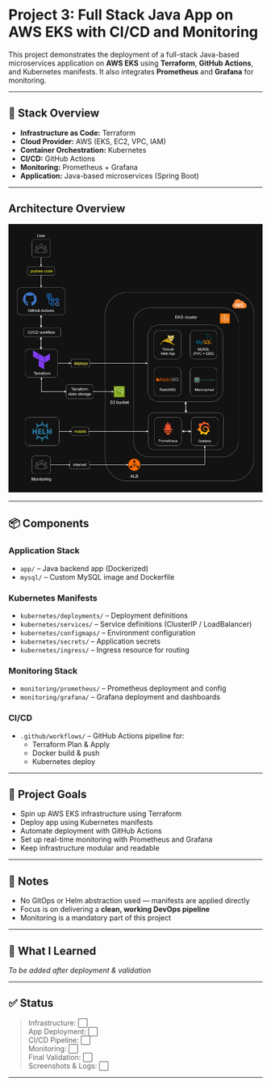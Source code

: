 
# Project 3: Full Stack Java App on AWS EKS with CI/CD and Monitoring

This project demonstrates the deployment of a full-stack Java-based microservices application on **AWS EKS** using **Terraform**, **GitHub Actions**, and Kubernetes manifests. It also integrates **Prometheus** and **Grafana** for monitoring.

---

## 🧩 Stack Overview

- **Infrastructure as Code:** Terraform
- **Cloud Provider:** AWS (EKS, EC2, VPC, IAM)
- **Container Orchestration:** Kubernetes
- **CI/CD:** GitHub Actions
- **Monitoring:** Prometheus + Grafana
- **Application:** Java-based microservices (Spring Boot)

---

## Architecture Overview

![Project 3 architecture](images/architecture/project-3-architecture.png)

---
## 📦 Components

### Application Stack
- `app/` – Java backend app (Dockerized)
- `mysql/` – Custom MySQL image and Dockerfile

### Kubernetes Manifests
- `kubernetes/deployments/` – Deployment definitions
- `kubernetes/services/` – Service definitions (ClusterIP / LoadBalancer)
- `kubernetes/configmaps/` – Environment configuration
- `kubernetes/secrets/` – Application secrets
- `kubernetes/ingress/` – Ingress resource for routing

### Monitoring Stack
- `monitoring/prometheus/` – Prometheus deployment and config
- `monitoring/grafana/` – Grafana deployment and dashboards

### CI/CD
- `.github/workflows/` – GitHub Actions pipeline for:
  - Terraform Plan & Apply
  - Docker build & push
  - Kubernetes deploy

---

## 🚀 Project Goals

- Spin up AWS EKS infrastructure using Terraform
- Deploy app using Kubernetes manifests
- Automate deployment with GitHub Actions
- Set up real-time monitoring with Prometheus and Grafana
- Keep infrastructure modular and readable

---

## 📌 Notes

- No GitOps or Helm abstraction used — manifests are applied directly
- Focus is on delivering a **clean, working DevOps pipeline**
- Monitoring is a mandatory part of this project

---

## 🧠 What I Learned

_To be added after deployment & validation_

---

## ✅ Status

> Infrastructure: ⬜️  
> App Deployment: ⬜️  
> CI/CD Pipeline: ⬜️  
> Monitoring: ⬜️  
> Final Validation: ⬜️  
> Screenshots & Logs: ⬜️  

---

